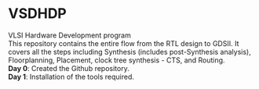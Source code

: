 # VSDHDP
VLSI Hardware Development program <br>
This repository contains the entire flow from the RTL design to GDSII. It covers all the steps including Synthesis (includes post-Synthesis analysis), Floorplanning, Placement, clock tree synthesis - CTS, and Routing. <br>
**Day 0**: Created the Github repository.<br>
**Day 1**: Installation of the tools required. 
